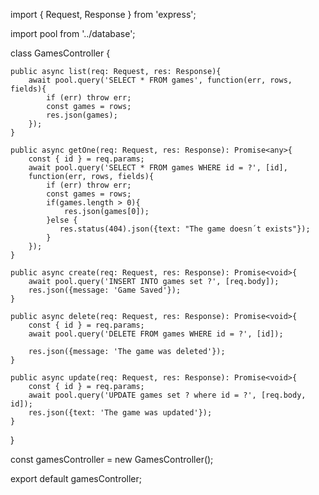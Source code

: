 import { Request, Response } from 'express';

import pool from '../database';


class GamesController {

    public async list(req: Request, res: Response){
        await pool.query('SELECT * FROM games', function(err, rows, fields){
            if (err) throw err;
            const games = rows;
            res.json(games);
        });
    } 

    public async getOne(req: Request, res: Response): Promise<any>{
        const { id } = req.params; 
        await pool.query('SELECT * FROM games WHERE id = ?', [id],
        function(err, rows, fields){
            if (err) throw err;
            const games = rows;
            if(games.length > 0){
                res.json(games[0]);
            }else {
               res.status(404).json({text: "The game doesn´t exists"}); 
            }
        });
    }

    public async create(req: Request, res: Response): Promise<void>{
        await pool.query('INSERT INTO games set ?', [req.body]);
        res.json({message: 'Game Saved'}); 
    }

    public async delete(req: Request, res: Response): Promise<void>{
        const { id } = req.params;
        await pool.query('DELETE FROM games WHERE id = ?', [id]);

        res.json({message: 'The game was deleted'}); 
    }

    public async update(req: Request, res: Response): Promise<void>{
        const { id } = req.params;
        await pool.query('UPDATE games set ? where id = ?', [req.body, id]);
        res.json({text: 'The game was updated'}); 
    }
}

const gamesController = new GamesController();

export default gamesController;